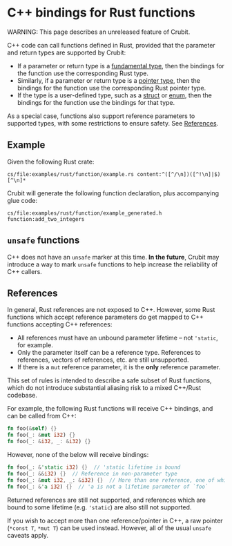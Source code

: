 # C++ bindings for Rust functions

WARNING: This page describes an unreleased feature of Crubit.

C++ code can call functions defined in Rust, provided that the parameter and
return types are supported by Crubit:

*   If a parameter or return type is a
    [fundamental type](../cpp/fundamental_types), then the bindings for the
    function use the corresponding Rust type.
*   Similarly, if a parameter or return type is a
    [pointer type](../cpp/pointer_types), then the bindings for the function use
    the corresponding Rust pointer type.
*   If the type is a user-defined type, such as a [struct](struct) or
    [enum](enums), then the bindings for the function use the bindings for that
    type.

As a special case, functions also support reference parameters to supported
types, with some restrictions to ensure safety. See [References](#references).

## Example

Given the following Rust crate:

```live-snippet
cs/file:examples/rust/function/example.rs content:^([^/\n])([^!\n]|$)[^\n]*
```

Crubit will generate the following function declaration, plus accompanying glue
code:

```live-snippet
cs/file:examples/rust/function/example_generated.h function:add_two_integers
```

## `unsafe` functions

C++ does not have an `unsafe` marker at this time. **In the future**, Crubit may
introduce a way to mark `unsafe` functions to help increase the reliability of
C++ callers.

## References

In general, Rust references are not exposed to C++. However, some Rust functions
which accept reference parameters do get mapped to C++ functions accepting C++
references:

*   All references must have an unbound parameter lifetime – not `'static`, for
    example.
*   Only the parameter itself can be a reference type. References to references,
    vectors of references, etc. are still unsupported.
*   If there is a `mut` reference parameter, it is the **only** reference
    parameter.

This set of rules is intended to describe a safe subset of Rust functions, which
do not introduce substantial aliasing risk to a mixed C++/Rust codebase.

For example, the following Rust functions will receive C++ bindings, and can be
called from C++:

```rust {.good}
fn foo(&self) {}
fn foo(_: &mut i32) {}
fn foo(_: &i32, _: &i32) {}
```

However, none of the below will receive bindings:

```rust {.bad}
fn foo(_: &'static i32) {}  // 'static lifetime is bound
fn foo(_: &&i32) {}  // Reference in non-parameter type
fn foo(_: &mut i32, _: &i32) {}  // More than one reference, one of which is mut
fn foo(_: &'a i32) {}  // 'a is not a lifetime parameter of `foo`
```

Returned references are still not supported, and references which are bound to
some lifetime (e.g. `'static`) are also still not supported.

If you wish to accept more than one reference/pointer in C++, a raw pointer
(`*const T`, `*mut T`) can be used instead. However, all of the usual `unsafe`
caveats apply.
